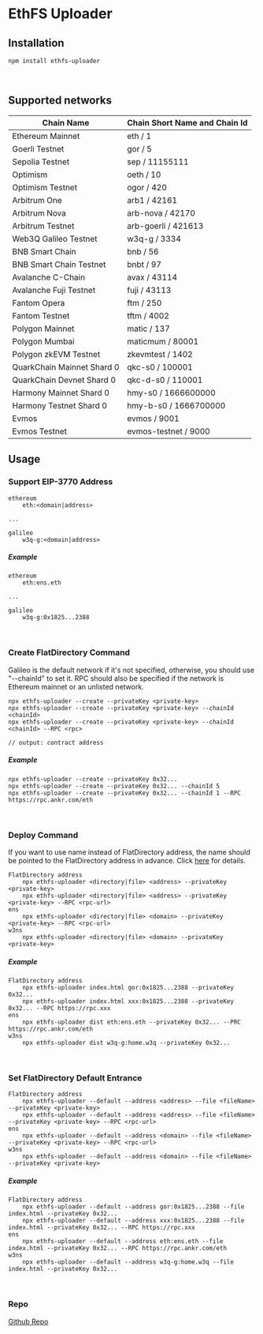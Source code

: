 # EthFS Uploader

## Installation
```
npm install ethfs-uploader
```
<br/>

## Supported networks
| Chain Name                 | Chain Short Name and Chain Id |
|----------------------------|-------------------------------|
| Ethereum Mainnet           | eth / 1                       | 
| Goerli Testnet             | gor / 5                       | 
| Sepolia Testnet            | sep / 11155111                | 
| Optimism                   | oeth / 10                     | 
| Optimism Testnet           | ogor / 420                    | 
| Arbitrum One               | arb1 / 42161                  | 
| Arbitrum Nova              | arb-nova / 42170              | 
| Arbitrum Testnet           | arb-goerli / 421613           | 
| Web3Q Galileo Testnet      | w3q-g / 3334                  | 
| BNB Smart Chain            | bnb / 56                      | 
| BNB Smart Chain Testnet    | bnbt / 97                     | 
| Avalanche C-Chain          | avax / 43114                  | 
| Avalanche Fuji Testnet     | fuji / 43113                  | 
| Fantom Opera               | ftm / 250                     | 
| Fantom Testnet             | tftm / 4002                   | 
| Polygon Mainnet            | matic / 137                   | 
| Polygon Mumbai             | maticmum / 80001              | 
| Polygon zkEVM Testnet      | zkevmtest / 1402              | 
| QuarkChain Mainnet Shard 0 | qkc-s0 / 100001               |
| QuarkChain Devnet Shard 0  | qkc-d-s0 / 110001             |
| Harmony Mainnet Shard 0    | hmy-s0 / 1666600000           |
| Harmony Testnet Shard 0    | hmy-b-s0 / 1666700000         |
| Evmos                      | evmos / 9001                  | 
| Evmos Testnet              | evmos-testnet / 9000          |
 

## Usage
### Support EIP-3770 Address
```
ethereum
    eth:<domain|address>

... 

galileo
    w3q-g:<domain|address>       
```
##### Example
```
ethereum
    eth:ens.eth

...

galileo
    w3q-g:0x1825...2388
```
<br/>



### Create FlatDirectory Command
Galileo is the default network if it's not specified, otherwise, you should use "--chainId" to set it. RPC should also be specified if the network is Ethereum mainnet or an unlisted network.
```
npx ethfs-uploader --create --privateKey <private-key>
npx ethfs-uploader --create --privateKey <private-key> --chainId <chainId>
npx ethfs-uploader --create --privateKey <private-key> --chainId <chainId> --RPC <rpc>

// output: contract address 
```
##### Example
```
npx ethfs-uploader --create --privateKey 0x32...
npx ethfs-uploader --create --privateKey 0x32... --chainId 5
npx ethfs-uploader --create --privateKey 0x32... --chainId 1 --RPC https://rpc.ankr.com/eth
```
<br/>



### Deploy Command
If you want to use name instead of FlatDirectory address, the name should be pointed to the FlatDirectory address in advance. Click [here](https://docs.web3url.io/advanced-topics/bind-ens-name-to-a-chain-specific-address) for details.
```
FlatDirectory address
    npx ethfs-uploader <directory|file> <address> --privateKey <private-key>
    npx ethfs-uploader <directory|file> <address> --privateKey <private-key> --RPC <rpc-url>
ens
    npx ethfs-uploader <directory|file> <domain> --privateKey <private-key> --RPC <rpc-url>
w3ns
    npx ethfs-uploader <directory|file> <domain> --privateKey <private-key>
```
##### Example
```
FlatDirectory address
    npx ethfs-uploader index.html gor:0x1825...2388 --privateKey 0x32...
    npx ethfs-uploader index.html xxx:0x1825...2388 --privateKey 0x32... --RPC https://rpc.xxx
ens
    npx ethfs-uploader dist eth:ens.eth --privateKey 0x32... --PRC https://rpc.ankr.com/eth
w3ns
    npx ethfs-uploader dist w3q-g:home.w3q --privateKey 0x32...
```
<br/>


### Set FlatDirectory Default Entrance
```
FlatDirectory address
    npx ethfs-uploader --default --address <address> --file <fileName> --privateKey <private-key>
    npx ethfs-uploader --default --address <address> --file <fileName> --privateKey <private-key> --RPC <rpc-url>
ens
    npx ethfs-uploader --default --address <domain> --file <fileName> --privateKey <private-key> --RPC <rpc-url>
w3ns
    npx ethfs-uploader --default --address <domain> --file <fileName> --privateKey <private-key>
```
##### Example
```
FlatDirectory address
    npx ethfs-uploader --default --address gor:0x1825...2388 --file index.html --privateKey 0x32...
    npx ethfs-uploader --default --address xxx:0x1825...2388 --file index.html --privateKey 0x32... --RPC https://rpc.xxx
ens
    npx ethfs-uploader --default --address eth:ens.eth --file index.html --privateKey 0x32... --RPC https://rpc.ankr.com/eth
w3ns
    npx ethfs-uploader --default --address w3q-g:home.w3q --file index.html --privateKey 0x32...
```
<br/>


### Repo
[Github Repo](https://github.com/QuarkChain/ethfs-uploader)
